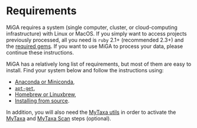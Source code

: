 # Requirements

MiGA requires a system (single computer, cluster, or cloud-computing
infrastructure) with Linux or MacOS. If you simply want to access projects
previously processed, all you need is `ruby` 2.1+ (recommended 2.3+) and the
[required gems](#ruby-libraries). If you want to use MiGA to process your data,
please continue these instructions.

MiGA has a relatively long list of requirements, but most of them are easy to
install. Find your system below and follow the instructions using:

* [Anaconda or Miniconda](requirements/conda.md),
* [`apt-get`](requirements/apt-get.md),
* [Homebrew or Linuxbrew](requirements/brew.md),
* [Installing from source](requirements/source.md).

In addition, you will also need the [MyTaxa utils](requirements/mytaxa.md)
in order to activate the [MyTaxa](../part5/workflow.md#mytaxa) and
[MyTaxa Scan](../part5/workflow.md#mytaxa-scan) steps (optional).

